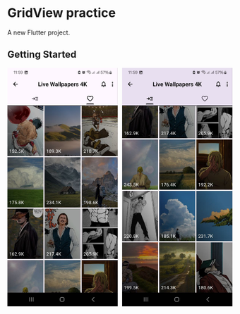 # GridView practice

A new Flutter project.

## Getting Started

<div style="display: flex; gap: 10px;">
  <img src="assets/images/image1.jpg" alt="Alt text" width="250" style="display: inline-block;" />
  <img src="assets/images/image2.jpg" alt="Alt text" width="250" style="display: inline-block;" />
</div>

